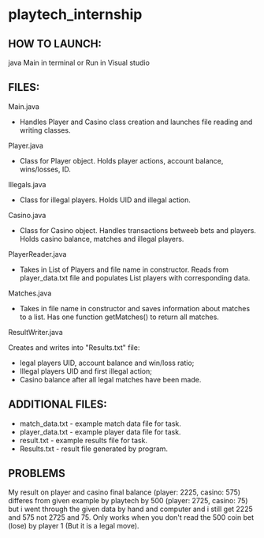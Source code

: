 # playtech_internship


## HOW TO LAUNCH:
java Main in terminal or Run in Visual studio

## FILES:
Main.java
* Handles Player and Casino class creation and launches file reading and writing classes.

Player.java
* Class for Player object. Holds player actions, account balance, wins/losses, ID.

Illegals.java
* Class for illegal players. Holds UID and illegal action.

Casino.java
* Class for Casino object. Handles transactions betweeb bets and players. Holds casino balance, matches and illegal players.

PlayerReader.java
* Takes in List of Players and file name in constructor. Reads from player_data.txt file and populates List players with corresponding data.

Matches.java
* Takes in file name in constructor and saves information about matches to a list. Has one function getMatches() to return all matches.

ResultWriter.java

Creates and writes into "Results.txt" file:
 * legal players UID, account balance and win/loss ratio;
 * Illegal players UID and first illegal action;
 * Casino balance after all legal matches have been made.

## ADDITIONAL FILES:
* match_data.txt - example match data file for task.
* player_data.txt - example player data file for task.
* result.txt - example results file for task.
* Results.txt - result file generated by program.

## PROBLEMS

My result on player and casino final balance (player: 2225, casino: 575) differes from given example by playtech by 500 (player: 2725, casino: 75) but i went through
the given data by hand and computer and i still get 2225 and 575 not 2725 and 75. Only works when you don't read the 500 coin bet (lose) by player 1 (But it is a legal move).
